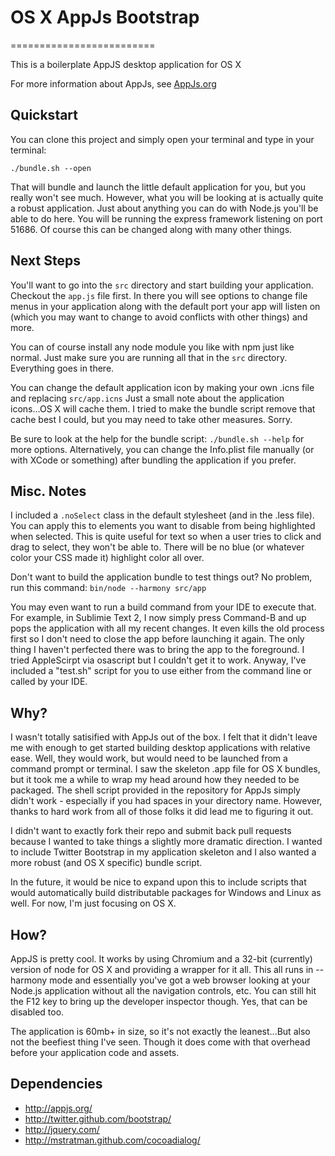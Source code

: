 # OS X AppJs Bootstrap
=========================

This is a boilerplate AppJS desktop application for OS X 

For more information about AppJs, see [AppJs.org](http://www.appjs.org)

## Quickstart

You can clone this project and simply open your terminal and type in your terminal:

    ./bundle.sh --open

That will bundle and launch the little default application for you, but you really won't see much.
However, what you will be looking at is actually quite a robust application.
Just about anything you can do with Node.js you'll be able to do here. You will be running the
express framework listening on port 51686. Of course this can be changed along with many other things.

## Next Steps

You'll want to go into the ```src``` directory and start building your application.
Checkout the ```app.js``` file first. In there you will see options to change file menus in your
application along with the default port your app will listen on (which you may want to change to
avoid conflicts with other things) and more.

You can of course install any node module you like with npm just like normal. Just make sure
you are running all that in the ```src``` directory. Everything goes in there.

You can change the default application icon by making your own .icns file and replacing ```src/app.icns```
Just a small note about the application icons...OS X will cache them. I tried to make the bundle script
remove that cache best I could, but you may need to take other measures. Sorry.

Be sure to look at the help for the bundle script: ```./bundle.sh --help``` for more options.
Alternatively, you can change the Info.plist file manually (or with XCode or something) after
bundling the application if you prefer.

## Misc. Notes

I included a ```.noSelect``` class in the default stylesheet (and in the .less file). You can apply
this to elements you want to disable from being highlighted when selected. This is quite useful for text
so when a user tries to click and drag to select, they won't be able to. There will be no blue (or whatever
color your CSS made it) highlight color all over.

Don't want to build the application bundle to test things out? No problem, run this command:
```bin/node --harmony src/app```

You may even want to run a build command from your IDE to execute that. For example, in Sublimie Text 2,
I now simply press Command-B and up pops the application with all my recent changes. It even kills the old
process first so I don't need to close the app before launching it again. The only thing I haven't perfected
there was to bring the app to the foreground. I tried AppleScirpt via osascript but I couldn't get it to work.
Anyway, I've included a "test.sh" script for you to use either from the command line or called by your IDE.

## Why?

I wasn't totally satisified with AppJs out of the box. I felt that it didn't leave me with enough to
get started building desktop applications with relative ease. Well, they would work, but would need
to be launched from a command prompt or terminal. I saw the skeleton .app file for OS X bundles, but
it took me a while to wrap my head around how they needed to be packaged. The shell script provided
in the repository for AppJs simply didn't work - especially if you had spaces in your directory name.
However, thanks to hard work from all of those folks it did lead me to figuring it out.

I didn't want to exactly fork their repo and submit back pull requests because I wanted to take things
a slightly more dramatic direction. I wanted to include Twitter Bootstrap in my application skeleton
and I also wanted a more robust (and OS X specific) bundle script.

In the future, it would be nice to expand upon this to include scripts that would automatically
build distributable packages for Windows and Linux as well. For now, I'm just focusing on OS X.

## How?

AppJS is pretty cool. It works by using Chromium and a 32-bit (currently) version of node for OS X
and providing a wrapper for it all. This all runs in --harmony mode and essentially you've got
a web browser looking at your Node.js application without all the navigation controls, etc.
You can still hit the F12 key to bring up the developer inspector though.
Yes, that can be disabled too.

The application is 60mb+ in size, so it's not exactly the leanest...But also not the beefiest
thing I've seen. Though it does come with that overhead before your application code and assets.

## Dependencies

* <http://appjs.org/>
* <http://twitter.github.com/bootstrap/>
* <http://jquery.com/>
* <http://mstratman.github.com/cocoadialog/>

